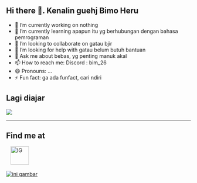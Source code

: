 ## Hi there 👋. Kenalin guehj Bimo Heru


- 🔭 I’m currently working on nothing
- 🌱 I’m currently learning apapun itu yg berhubungan dengan bahasa pemrograman
- 👯 I’m looking to collaborate on gatau bjir
- 🤔 I’m looking for help with gatau belum butuh bantuan
- 💬 Ask me about bebas, yg penting manuk akal
- 📫 How to reach me: Discord : bim_26
- 😄 Pronouns: ...
- ⚡ Fun fact: ga ada funfact, cari ndiri

## Lagi diajar 
<p align="left"
  <a href="https://skillicons.dev">
    <img src="https://skillicons.dev/icons?i=cpp,java,css,html" />
  </a>
</p>

---

## Find me at
<p align="left";
  <a href="https://tinyurl.com/mydiscord5"
     <img src="https://skillicons.dev/icons?i=discord" alt="Discord" width="50"/>
  </a>
  &nbsp;&nbsp;
<a href="https://www.instagram.com/b.imzz/">
  <img src="https://upload.wikimedia.org/wikipedia/commons/thumb/a/a5/Instagram_icon.png/1024px-Instagram_icon.png" alt="IG" width="50"/>
</p>


![ini gambar](https://encrypted-tbn0.gstatic.com/images?q=tbn:ANd9GcQZU1HGYUQLGwR6WlLVH_sW5xtCMtQl1kkceA&s)
